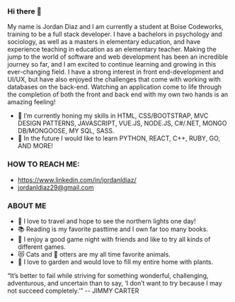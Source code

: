 ### Hi there 👋
My name is Jordan Diaz and I am currently a student at Boise Codeworks, training to be a full stack developer. I have a bachelors in psychology and sociology, as well as a masters in elementary education, and have experience teaching in education as an elementary teacher. Making the jump to the world of software and web development has been an incredible journey so far, and I am excited to continue learning and growing in this ever-changing field. I have a strong interest in front end-development and UI/UX, but have also enjoyed the challenges that come with working with databases on the back-end. Watching an application come to life through the completion of both the front and back end with my own two hands is an amazing feeling!

- 🌱 I’m currently honing my skills in HTML, CSS/BOOTSTRAP, MVC DESIGN PATTERNS, JAVASCRIPT, VUE.JS, NODE.JS, C#/.NET, MONGO DB/MONGOOSE, MY SQL, SASS.
- 🔭 In the future I would like to learn PYTHON, REACT, C++, RUBY, GO, AND MORE! 


### HOW TO REACH ME:
- https://www.linkedin.com/in/jordanldiaz/
- jordanldiaz29@gmail.com

### ABOUT ME
- 🧳 I love to travel and hope to see the northern lights one day!
- 📚 Reading is my favorite pasttime and I own far too many books.
- 🎲 I enjoy a good game night with friends and like to try all kinds of different games. 
- 😻 Cats and 🦦 otters are my all time favorite animals. 
- 🌱 I love to garden and would love to fill my entire home with plants.


“It’s better to fail while striving for something wonderful, challenging, adventurous, and uncertain than to say, ‘I don’t want to try because I may not succeed completely.’”
-- JIMMY CARTER

<!--
**JordanLDiaz/JordanLDiaz** is a ✨ _special_ ✨ repository because its `README.md` (this file) appears on your GitHub profile.

Here are some ideas to get you started:

- 🔭 I’m currently working on ...
- 🌱 I’m currently learning ...
- 👯 I’m looking to collaborate on ...
- 🤔 I’m looking for help with ...
- 💬 Ask me about ...
- 📫 How to reach me: ...
- 😄 Pronouns: ...
- ⚡ Fun fact: ...
-->
